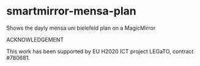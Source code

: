 # smartmirror-mensa-plan
Shows the dayly mensa uni bielefeld plan on a MagicMirror


ACKNOWLEDGEMENT

This work has been supported by EU H2020 ICT project LEGaTO, contract #780681.
